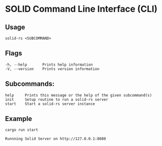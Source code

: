 # SOLID Command Line Interface (CLI)


## Usage
    solid-rs <SUBCOMMAND>

## Flags
    -h, --help       Prints help information
    -V, --version    Prints version information

## Subcommands:
    help     Prints this message or the help of the given subcommand(s)
    init     Setup routine to run a solid-rs server
    start    Start a solid-rs server instance

## Example
```bash
cargo run start
```

```bash
Runnning Solid Server on http://127.0.0.1:8080
```